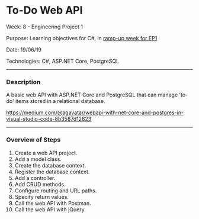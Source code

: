 # To-Do Web API

Week: 8 - Engineering Project 1

Purpose: Learning objectives for C#, in [ramp-up week for EP1](<https://github.com/makersacademy/course/blob/master/engineering_projects/csharp/learning_objectives.md>)

Date: 19/06/19

Technologies: C#, ASP.NET Core, PostgreSQL

--------------
### Description
A basic web API with ASP.NET Core and PostgreSQL that can manage 'to-do' items stored in a relational database.

https://medium.com/@agavatar/webapi-with-net-core-and-postgres-in-visual-studio-code-8b3587d12823

--------------
### Overview of Steps

1. Create a web API project.
2. Add a model class.
3. Create the database context.
4. Register the database context.
5. Add a controller.
6. Add CRUD methods.
7. Configure routing and URL paths.
8. Specify return values.
9. Call the web API with Postman.
10. Call the web API with jQuery.
